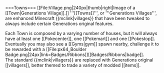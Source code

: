 ===Towns===
[[File:Village.png|240px|thumb|right|Image of a [[Town|Generations Village]].]]
'''[[Towns]]''', or '''Generations Villages''', are enhanced Minecraft {{mclink|villages}} that have been tweaked to always include certain Generations original features.

Each Town is composed by a varying number of houses, but it will always have at least one [[Pokecenter]], one [[Pokemart]] and one [[Pokestop]]. Eventually you may also see a [[Gyms|gym]] spawn nearby, challenge it to be rewarded with a [[File:px64_Boulder Badge.png|24px|link=Badges/Ribbons]][[Badges/Ribbons|badge]].<br>
The standard {{mclink|villagers}} are replaced with Generations original [[villagers]], better themed to trade a variety of modded [[items]].
